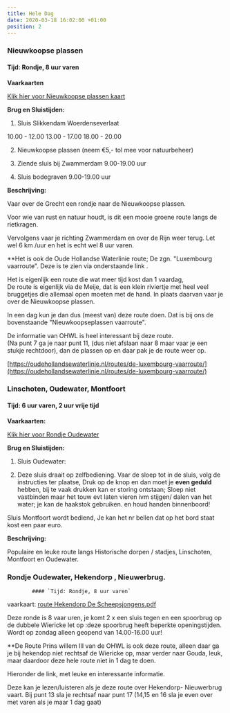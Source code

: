 ```yaml
---
title: Hele Dag
date: 2020-03-18 16:02:00 +01:00
position: 2
---
```


### Nieuwkoopse plassen

#### Tijd: Rondje, 8 uur varen

**Vaarkaarten**

[Klik hier voor Nieuwkoopse plassen kaart](/uploads/route%20Nieuwkoopse%20plassen%20De%20Scheepsjongens.pdf)

**Brug en Sluistijden:**

1. Sluis Slikkendam Woerdenseverlaat

 10.00 - 12.00
 13.00 - 17.00
 18.00 - 20.00

2. Nieuwkoopse plassen (neem €5,- tol mee voor natuurbeheer)

3. Ziende sluis bij Zwammerdam 9.00-19.00 uur

4. Sluis bodegraven 9.00-19.00 uur

**Beschrijving:**

Vaar over de Grecht een rondje naar de Nieuwkoopse plassen.

Voor wie van rust en natuur houdt, is dit een mooie groene route langs de rietkragen.

Vervolgens vaar je richting Zwammerdam en over de Rijn weer terug.    Let wel 6 km /uur en het is echt wel 8 uur varen.

**Het is ook  de Oude Hollandse Waterlinie route; De zgn. "Luxembourg vaarroute". Deze is te zien via onderstaande link .

Het is eigenlijk een route die wat meer tijd kost dan 1 vaardag,  
De route is eigenlijk via de Meije, dat is een klein riviertje met heel veel bruggetjes die allemaal open moeten met de hand.
In plaats daarvan vaar je over de Nieuwkoopse plassen.

In een dag kun je dan dus (meest van) deze route doen.
Dat is bij ons de bovenstaande "Nieuwkoopseplassen vaarroute".

De informatie van OHWL is heel interessant bij deze route.   
(Na punt 7 ga je naar punt 11, (dus niet afslaan naar 8 maar vaar je een stukje rechtdoor), dan de plassen op en daar pak je de route weer op. 

[https://oudehollandsewaterlinie.nl/routes/de-luxembourg-vaarroute/](https://oudehollandsewaterlinie.nl/routes/de-luxembourg-vaarroute/)


[](https://izi.travel/en/f172-de-luxembourg-vaarroute/nl)



### Linschoten, Oudewater, Montfoort

#### Tijd: 6 uur varen, 2 uur vrije tijd

**Vaarkaarten:**

[Klik hier voor Rondje Oudewater](/uploads/rondje%20Oudewater%20-%20Montfoort.pdf)

**Brug en Sluistijden:**

1. Sluis Oudewater:

2. Deze sluis draait op zelfbediening.
   Vaar de sloep tot in de sluis, volg de instructies ter plaatse,
   Druk op de knop en dan moet je **even geduld** hebben, bij te vaak drukken kan er storing ontstaan;
   Sloep niet vastbinden  maar het touw evt laten vieren ivm stijgen/ dalen van het water; je kan de haakstok gebruiken. en houd handen binnenboord!

Sluis Montfoort wordt bediend,
Je kan het nr bellen dat op het bord staat kost een paar euro.

**Beschrijving:**

Populaire en leuke route langs Historische dorpen / stadjes, Linschoten, Montfoort en Oudewater.

### Rondje Oudewater, Hekendorp , Nieuwerbrug.
            #### `Tijd: Rondje, 8 uur varen`


vaarkaart: [route Hekendorp De Scheepsjongens.pdf](/uploads/route%20Hekendorp%20De%20Scheepsjongens.pdf)


Deze ronde is 8 vaar uren, je komt 2 x een sluis tegen en een spoorbrug op de dubbele Wiericke 
let op :deze spoorbrug  heeft beperkte openingstijden.
Wordt op zondag alleen geopend van 14.00-16.00 uur!

**De Route Prins willem III van de OHWL is ook deze route, alleen daar ga je bij hekendop niet rechtsaf de Wiericke op, maar verder  naar Gouda, leuk, maar daardoor deze hele route niet in 1 dag te doen.

Hieronder de link, met leuke en interessante informatie.

Deze kan je lezen/luisteren als je deze route over Hekendorp- Nieuwerbrug vaart. Bij punt 13 sla je rechtsaf naar punt 17
(14,15 en 16 sla je even over met varen als je maar 1 dag gaat) 

[](https://oudehollandsewaterlinie.nl/routes/de-prins-willem-iii-vaarroute/)

[](https://izi.travel/nl/2589-prins-willem-iii-vaarroute/nl)